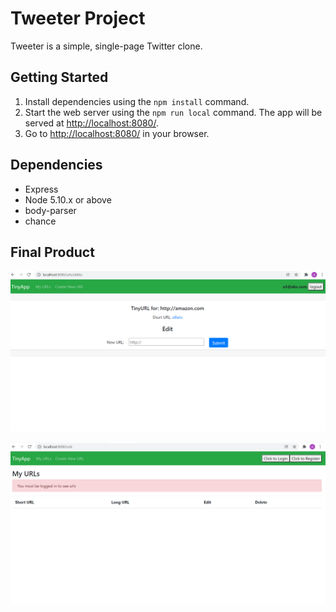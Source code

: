 # Tweeter Project

Tweeter is a simple, single-page Twitter clone.

## Getting Started

1. Install dependencies using the `npm install` command.
2. Start the web server using the `npm run local` command. The app will be served at <http://localhost:8080/>.
3. Go to <http://localhost:8080/> in your browser.

## Dependencies

- Express
- Node 5.10.x or above
- body-parser
- chance

## Final Product

!["screenshot of shortURLs page"](https://github.com/Biagogo7/tinyapp/blob/master/docs/shortURL-page.PNG?raw=true)

!["screenshot of URLs page"](https://github.com/Biagogo7/tinyapp/blob/master/docs/urls-page.PNG?raw=true)


